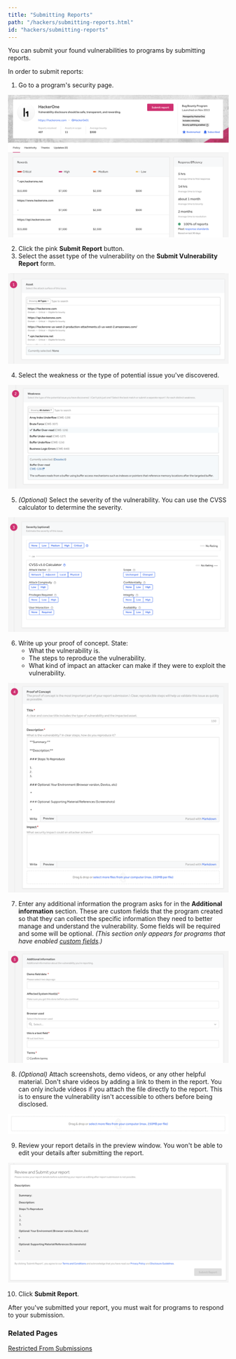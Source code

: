 ```yaml
---
title: "Submitting Reports"
path: "/hackers/submitting-reports.html"
id: "hackers/submitting-reports"
---
```


You can submit your found vulnerabilities to programs by submitting reports.

In order to submit reports:
1. Go to a program's security page.

![h1 security page](./images/submit-reports-1.png)

2. Click the pink **Submit Report** button.
3. Select the asset type of the vulnerability on the **Submit Vulnerability Report** form.

![asset](./images/submit-reports-2.png)

4. Select the weakness or the type of potential issue you've discovered.

![weakness](./images/submit-reports-3.png)

5. *(Optional)* Select the severity of the vulnerability. You can use the CVSS calculator to determine the severity.

![severity](./images/submit-reports-4.png)

6. Write up your proof of concept. State:
     * What the vulnerability is.
     * The steps to reproduce the vulnerability.
     * What kind of impact an attacker can make if they were to exploit the vulnerability.

![proof of concept](./images/submit-reports-5.png)

7. Enter any additional information the program asks for in the **Additional information** section. These are custom fields that the program created so that they can collect the specific information they need to better manage and understand the vulnerability. Some fields will be required and some will be optional. *(This section only appears for programs that have enabled [custom fields](/organizations/custom-fields.html).)*

![additional information](./images/custom-fields-submit-report.png)

8. *(Optional)* Attach screenshots, demo videos, or any other helpful material. Don't share videos by adding a link to them in the report. You can only include videos if you attach the file directly to the report. This is to ensure the vulnerability isn't accessible to others before being disclosed.

![attach screenshots](./images/submit-reports-6.png)

9. Review your report details in the preview window. You won't be able to edit your details after submitting the report.  

![report preview window](./images/submit-reports-7.png)

10. Click **Submit Report**.

After you've submitted your report, you must wait for programs to respond to your submission.

### Related Pages

[Restricted From Submissions](/hackers/restricted-from-submissions.html)
